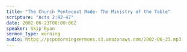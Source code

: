 ```yaml
---
title: "The Church Pentecost Made- The Ministry of the Table"
scripture: "Acts 2:42-47"
date: 2002-06-23T00:00:00Z
speaker: Skip Ryan
sermon_type: morning
audio: https://pcpcmorningsermons.s3.amazonaws.com/2002-06-23.mp3 
---
```



